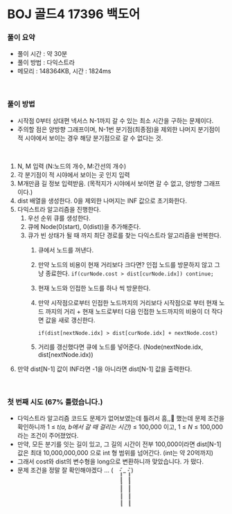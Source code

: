 # BOJ 골드4 17396 백도어

### 풀이 요약

- 풀이 시간 : 약 30분
- 풀이 방법 : 다익스트라
- 메모리 : 148364KB, 시간 : 1824ms

<br>

### 풀이 방법

- 시작점 0부터 상대편 넥서스 N-1까지 갈 수 있는 최소 시간을 구하는 문제이다.
- 주의할 점은 양방향 그래프이며, N-1번 분기점(최종점)을 제외한 나머지 분기점이 적 시야에서 보이는 경우 해당 분기점으로 갈 수 없다는 것.

<br>

1. N, M 입력 (N:노드의 개수, M:간선의 개수)
2. 각 분기점이 적 시야에서 보이는 곳 인지 입력 
3. M개만큼 길 정보 입력받음. (목적지가 시야에서 보이면 갈 수 없고, 양방향 그래프이다.)
4. dist 배열을 생성한다. 0을 제외한 나머지는 INF 값으로 초기화한다.
5. 다익스트라 알고리즘을 진행한다.
    1. 우선 순위 큐를 생성한다.
    2. 큐에 Node(0(start), 0(dist))을 추가해준다.
    3. 큐가 빈 상태가 될 때 까지 최단 경로를 찾는 다익스트라 알고리즘을 반복한다.
        1. 큐에서 노드를 꺼낸다.
        2. 만약 노드의 비용이 현재 거리보다 크다면? 인접 노드를 방문하지 않고 그냥 종료한다.
        `if(curNode.cost > dist[curNode.idx]) continue;`
        3. 현재 노드와 인접한 노드를 하나 씩 방문한다.
        4. 만약 시작점으로부터 인접한 노드까지의 거리보다 시작점으로 부터 현재 노드 까지의 거리 + 현재 노드로부터 다음 인접한 노드까지의 비용이 더 작다면 값을 새로 갱신한다. 
            
            `if(dist[nextNode.idx] > dist[curNode.idx] + nextNode.cost)`
            
        5. 거리를 갱신했다면 큐에 노드를 넣어준다. (Node(nextNode.idx, dist[nextNode.idx))
6. 만약 dist[N-1] 값이 INF라면 -1을 아니라면 dist[N-1] 값을 출력한다.

<br>

### 첫 번째 시도 (67% 틀렸습니다.)

- 다익스트라 알고리즘 코드도 문제가 없어보였는데 틀려서 흠,,🤔 했는데 문제 조건을 확인하니까 
1 ≤ *t(a, b에서 갈 때 걸리는 시간)* ≤ 100,000 이고, 1 ≤ *N* ≤ 100,000 라는 조건이 주어졌었다.
- 만약, 모든 분기를 잇는 길이 있고, 그 길의 시간이 전부 100,000이라면 dist[N-1] 값은 최대 10,000,000,000 으로 int 형 범위를 넘어간다. (int는 약 20억까지)
- 그래서 cost와 dist의 변수형을 long으로 변환하니까 맞았습니다. 가 떴다.
- 문제 조건을 정말 잘 확인해야겠다 … (　-̥̥̥̥̥̥̥̥̥̥̥̥̥̥̥̥̥̥̥̥̥̥̥̥̥᷄ _ -̥̥̥̥̥̥̥̥̥̥̥̥̥̥̥̥̥̥̥̥̥̥̥̥̥᷅ )
